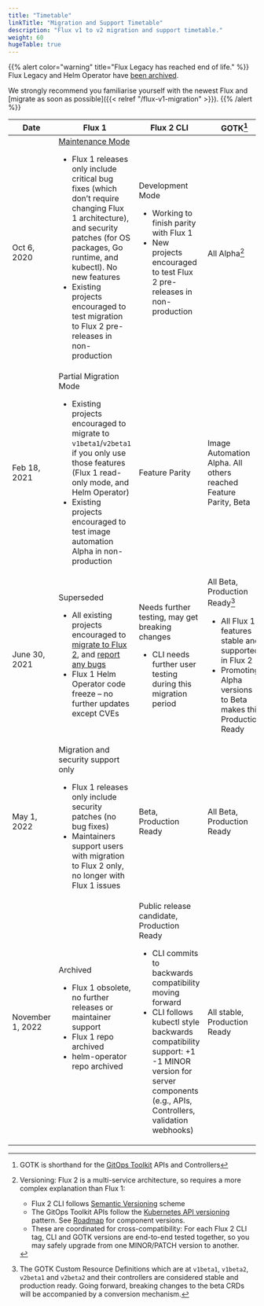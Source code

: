 ```yaml
---
title: "Timetable"
linkTitle: "Migration and Support Timetable"
description: "Flux v1 to v2 migration and support timetable."
weight: 60
hugeTable: true
---
```


{{% alert color="warning" title="Flux Legacy has reached end of life." %}}
Flux Legacy and Helm Operator have [been archived](/blog/2022/10/september-2022-update/#flux-legacy-v1-retirement-plan).

We strongly recommend you familiarise yourself with the newest Flux and [migrate as soon as possible]({{< relref "/flux-v1-migration" >}}).
{{% /alert %}}

| Date | Flux 1 | Flux 2 CLI | GOTK[^1] |
| -- | -- | -- | -- |
| Oct 6, 2020 | [Maintenance Mode](https://github.com/fluxcd/website/pull/25)<br><ul><li>Flux 1 releases only include critical bug fixes (which don’t require changing Flux 1 architecture), and security patches (for OS packages, Go runtime, and kubectl). No new features</li><li>Existing projects encouraged to test migration to Flux 2 pre-releases in non-production</li></ul> | Development Mode<br><ul><li>Working to finish parity with Flux 1</li><li>New projects encouraged to test Flux 2 pre-releases in non-production</li></ul> | All Alpha[^2] |
Feb 18, 2021 | Partial Migration Mode<br><ul><li>Existing projects encouraged to migrate to `v1beta1`/`v2beta1` if you only use those features (Flux 1 read-only mode, and Helm Operator)</li><li>Existing projects encouraged to test image automation Alpha in non-production</li></ul> | Feature Parity | Image Automation Alpha. All others reached Feature Parity, Beta |
| June 30, 2021 | Superseded<br><ul><li>All existing projects encouraged to [migrate to Flux 2](/flux/migration/flux-v1-migration/), and [report any bugs](https://github.com/fluxcd/flux2/issues/new/choose)</li><li>Flux 1 Helm Operator code freeze – no further updates except CVEs</li></ul> | Needs further testing, may get breaking changes<br><ul><li>CLI needs further user testing during this migration period</li></ul> | All Beta, Production Ready[^3]<br><ul><li>All Flux 1 features stable and supported in Flux 2</li><li>Promoting Alpha versions to Beta makes this Production Ready</li></ul> |
| May 1, 2022 | Migration and security support only<br><ul><li>Flux 1 releases only include security patches (no bug fixes)</li><li>Maintainers support users with migration to Flux 2 only, no longer with Flux 1 issues</li></ul> | Beta, Production Ready | All Beta, Production Ready |
| November 1, 2022 | Archived<br><ul><li>Flux 1 obsolete, no further releases or maintainer support</li><li>Flux 1 repo archived</li><li>helm-operator repo archived</li></ul> | Public release candidate, Production Ready<br><ul><li>CLI commits to backwards compatibility moving forward</li><li>CLI follows kubectl style backwards compatibility support: +1 -1 MINOR version for server components (e.g., APIs, Controllers, validation webhooks)</li></ul> | All stable, Production Ready |

[^1]: GOTK is shorthand for the [GitOps Toolkit](/flux/components/) APIs and Controllers

[^2]: Versioning: Flux 2 is a multi-service architecture, so requires a more complex explanation than Flux 1:
     - Flux 2 CLI follows [Semantic Versioning](https://semver.org/) scheme
     - The GitOps Toolkit APIs follow the [Kubernetes API versioning](https://kubernetes.io/docs/reference/using-api/#api-versioning) pattern. See [Roadmap](/roadmap/) for component versions.
     - These are coordinated for cross-compatibility: For each Flux 2 CLI tag, CLI and GOTK versions are end-to-end tested together, so you may safely upgrade from one MINOR/PATCH version to another.

[^3]: The GOTK Custom Resource Definitions which are at `v1beta1`, `v1beta2`, `v2beta1` and `v2beta2` and their controllers are considered stable and production ready. Going forward, breaking changes to the beta CRDs will be accompanied by a conversion mechanism.
